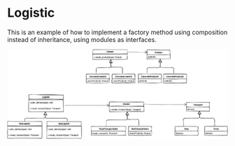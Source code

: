 # Logistic

This is an example of how to implement a factory method using composition instead of inheritance, using modules as interfaces.

![Factory Method UML](factory-method.png "The factory method UML and this implementation diagram.")
